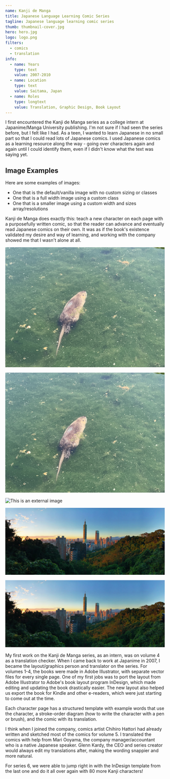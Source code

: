 ```yaml
---
name: Kanji de Manga
title: Japanese Language Learning Comic Series
tagline: Japanese language learning comic series
thumb: thumbnail-cover.jpg
hero: hero.jpg
logo: logo.png
filters:
  - comics
  - translation
info:
  - name: Years
    type: text
    value: 2007-2010
  - name: Location
    type: text
    value: Saitama, Japan
  - name: Roles
    type: longtext
    value: Translation, Graphic Design, Book Layout
---
```


I first encountered the Kanji de Manga series as a college intern at Japanime/Manga University publishing. I'm not sure if I had seen the series before, but I felt like I had. As a teen, I wanted to learn Japanese in no small part so that I could read lots of Japanese comics. I used Japanese comics as a learning resource along the way - going over characters again and again until I could identify them, even if I didn't know what the text was saying yet.

## Image Examples

Here are some examples of images:

- One that is the default/vanilla image with no custom sizing or classes
- One that is a full width image using a custom class
- One that is a smaller image using a custom width and sizes array/resolutions

Kanji de Manga does exactly this: teach a new character on each page with a purposefully written comic, so that the reader can advance and eventually read Japanese comics on their own. It was as if the book's existence validated my desire and way of learning, and working with the company showed me that I wasn't alone at all.

![Alt Text](image-test_default2070.jpg)

![Alt Text](image-test_default2070.jpg "Here's a title/caption")

![This is an external image](https://www.pokemon.com/static-assets/content-assets/cms2/img/pokedex/full/855.png '@widths[270, 83, 12700, 5, 67] @class[custom and more]')

![This is an image with custom widths](image-test_full-width@2x.jpg '@class[full-width] @widths[500, 750, 960, 1800]')

![This is an image with custom widths and breakpoints](image-test_full-width@2x.jpg '@class[full-width] @widths[500, 750, 960, 1800] @breaks[800w, 2000w, 3000w]')

My first work on the Kanji de Manga series, as an intern, was on volume 4 as a translation checker. When I came back to work at Japanime in 2007, I became the layout/graphics person and translator on the series. For volumes 1-4, the books were made in Adobe Illustrator, with separate vector files for every single page. One of my first jobs was to port the layout from Adobe Illustrator to Adobe's book layout program InDesign, which made editing and updating the book drastically easier. The new layout also helped us export the book for Kindle and other e-readers, which were just starting to come out at the time.

Each character page has a structured template with example words that use the character, a stroke-order diagram (how to write the character with a pen or brush), and the comic with its translation.

I think when I joined the company, comics artist Chihiro Hattori had already written and sketched most of the comics for volume 5. I translated the comics with help from Mari Ooyama, the company manager/accountant who is a native Japanese speaker. Glenn Kardy, the CEO and series creator would always edit my translations after, making the wording snappier and more natural.

For series 6, we were able to jump right in with the InDesign template from the last one and do it all over again with 80 more Kanji characters!
